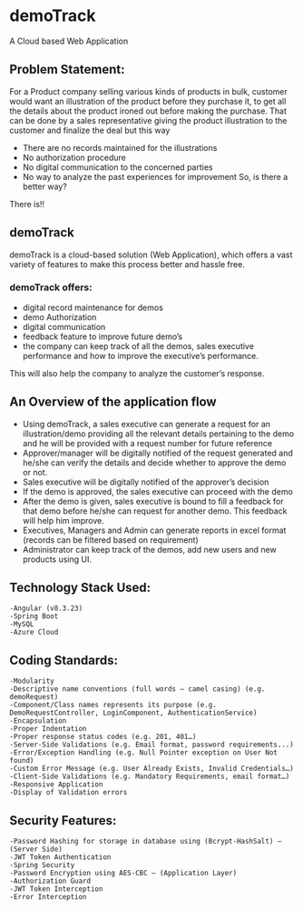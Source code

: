 # demoTrack
A Cloud based Web Application

## Problem Statement: 
For a Product company selling various kinds of products in bulk, customer would want an illustration of the product before they purchase it, to get all the details about the product ironed out before making the purchase.
That can be done by a sales representative giving the product illustration to the customer and finalize the deal but this way
- There are no records maintained for the illustrations
- No authorization procedure
- No digital communication to the concerned parties
- No way to analyze the past experiences for improvement
So, is there a better way?

There is!!

## demoTrack
demoTrack is a cloud-based solution (Web Application), which offers a vast variety of features to make this process better and hassle free.

### demoTrack offers:
- digital record maintenance for demos
- demo Authorization
- digital communication
- feedback feature to improve future demo’s
- the company can keep track of all the demos, sales executive performance and how to improve the executive’s performance.

This will also help the company to analyze the customer’s response.

## An Overview of the application flow

- Using demoTrack, a sales executive can generate a request for an illustration/demo providing all the relevant details pertaining to the demo and he will be provided with a request number for future reference
- Approver/manager will be digitally notified of the request generated and he/she can verify the details and decide whether to approve the demo or not.
- Sales executive will be digitally notified of the approver’s decision
- If the demo is approved, the sales executive can proceed with the demo
- After the demo is given, sales executive is bound to fill a feedback for that demo before he/she can request for another demo. This feedback will help him improve.
- Executives, Managers and Admin can generate reports in excel format (records can be filtered based on requirement)
- Administrator can keep track of the demos, add new users and new products using UI.

## Technology Stack Used:
	-Angular (v8.3.23)
	-Spring Boot
	-MySQL
	-Azure Cloud

## Coding Standards: 

    -Modularity
    -Descriptive name conventions (full words – camel casing) (e.g. demoRequest)
    -Component/Class names represents its purpose (e.g. DemoRequestController, LoginComponent, AuthenticationService)
	-Encapsulation
    -Proper Indentation
    -Proper response status codes (e.g. 201, 401…)
	-Server-Side Validations (e.g. Email format, password requirements...)
    -Error/Exception Handling (e.g. Null Pointer exception on User Not found)
    -Custom Error Message (e.g. User Already Exists, Invalid Credentials…)
	-Client-Side Validations (e.g. Mandatory Requirements, email format…)
    -Responsive Application
    -Display of Validation errors

## Security Features: 

	-Password Hashing for storage in database using (Bcrypt-HashSalt) – (Server Side)
	-JWT Token Authentication
    -Spring Security
	-Password Encryption using AES-CBC – (Application Layer)
	-Authorization Guard
    -JWT Token Interception
    -Error Interception
